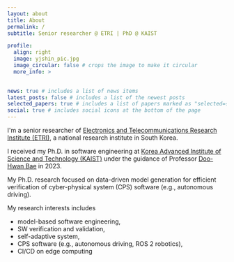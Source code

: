 ```yaml
---
layout: about
title: About
permalink: /
subtitle: Senior researcher @ ETRI | PhD @ KAIST

profile:
  align: right
  image: yjshin_pic.jpg
  image_circular: false # crops the image to make it circular
  more_info: >
    

news: true # includes a list of news items
latest_posts: false # includes a list of the newest posts
selected_papers: true # includes a list of papers marked as "selected={true}"
social: true # includes social icons at the bottom of the page
---
```


I'm a senior researcher of [Electronics and Telecommunications Research Institute (ETRI)](https://www.etri.re.kr/eng/main/main.etri), a national research institute in South Korea. 

I received my Ph.D. in software engineering at [Korea Advanced Institute of Science and Technology (KAIST)](https://www.kaist.ac.kr/en/) under the guidance of Professor [Doo-Hwan Bae](https://cs.kaist.ac.kr/people/view?idx=12&kind=faculty&menu=170) in 2023. 

My Ph.D. research focused on data-driven model generation for efficient verification of cyber-physical system (CPS) software (e.g., autonomous driving). 

My research interests includes
* model-based software engineering,
* SW verification and validation,
* self-adaptive system,
* CPS software (e.g., autonomous driving, ROS 2 robotics),
* CI/CD on edge computing